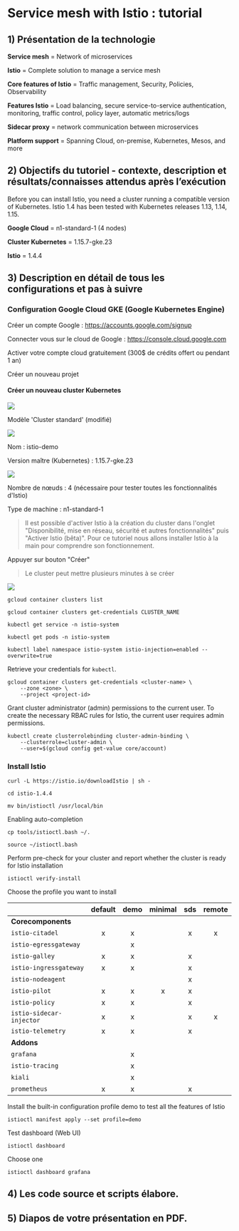 # Service mesh with Istio : tutorial

## 1) Présentation de la technologie

**Service mesh** = Network of microservices

**Istio** = Complete solution to manage a service mesh

**Core features of Istio** = Traffic management, Security, Policies, Observability

**Features Istio** = Load balancing, secure service-to-service authentication, monitoring, traffic control, policy layer, automatic metrics/logs

**Sidecar proxy** = network communication between microservices

**Platform support** = Spanning Cloud, on-premise, Kubernetes, Mesos, and more

## 2) Objectifs du tutoriel - contexte, description et résultats/connaisses  attendus après  l’exécution

Before you can install Istio, you need a cluster running a compatible version of Kubernetes. Istio 1.4 has been tested with Kubernetes releases 1.13, 1.14, 1.15.

**Google Cloud** = n1-standard-1 (4 nodes)

**Cluster Kubernetes** = 1.15.7-gke.23

**Istio** = 1.4.4

## 3) Description en détail de tous les configurations  et pas à suivre

### Configuration Google Cloud GKE (Google Kubernetes Engine)

Créer un compte Google : https://accounts.google.com/signup

Connecter vous sur le cloud de Google : https://console.cloud.google.com

Activer votre compte cloud gratuitement (300$ de crédits offert ou pendant 1 an)

Créer un nouveau projet

#### Créer un nouveau cluster Kubernetes

![](img/createClusterButton.png)

Modèle 'Cluster standard' (modifié)

![](img/createClusterStandard1.png)

Nom : istio-demo

Version maître (Kubernetes) : 1.15.7-gke.23

![](img/createClusterStandard2.png)

Nombre de nœuds : 4 (nécessaire pour tester toutes les fonctionnalités d'Istio)

Type de machine : n1-standard-1

> Il est possible d'activer Istio à la création du cluster dans l'onglet "Disponibilité, mise en réseau, sécurité et autres fonctionnalités" puis "Activer Istio (bêta)". Pour ce tutoriel nous allons installer Istio à la main pour comprendre son fonctionnement.

Appuyer sur bouton "Créer"

> Le cluster peut mettre plusieurs minutes à se créer

![](img/clusterList.png)

```
gcloud container clusters list
```

```
gcloud container clusters get-credentials CLUSTER_NAME
```

```
kubectl get service -n istio-system
```

```
kubectl get pods -n istio-system
```

```
kubectl label namespace istio-system istio-injection=enabled --overwrite=true
```

Retrieve your credentials for ```kubectl```.
```
gcloud container clusters get-credentials <cluster-name> \
    --zone <zone> \
    --project <project-id>
```

Grant cluster administrator (admin) permissions to the current user. To create the necessary RBAC rules for Istio, the current user requires admin permissions.
```
kubectl create clusterrolebinding cluster-admin-binding \
    --clusterrole=cluster-admin \
    --user=$(gcloud config get-value core/account)
```

### Install Istio

```
curl -L https://istio.io/downloadIstio | sh -
```

```
cd istio-1.4.4
```

```
mv bin/istioctl /usr/local/bin
```

Enabling auto-completion
```
cp tools/istioctl.bash ~/.
```

```
source ~/istioctl.bash
```

Perform pre-check for your cluster and report whether the cluster is ready for Istio installation
```
istioctl verify-install
```

Choose the profile you want to install

<i></i>|default|demo|minimal|sds|remote
---|:---:|:---:|:---:|:---:|:---:
**Corecomponents**|   |   |   |   |   
`istio-citadel`| x | x |   | x | x 
`istio-egressgateway`|   | x |   |   |   
`istio-galley`| x | x |   | x |   
`istio-ingressgateway`| x | x |   | x |   
`istio-nodeagent`|   |   |   | x |   
`istio-pilot`| x | x | x | x |   
`istio-policy`| x | x |   | x |   
`istio-sidecar-injector`| x | x |   | x | x 
`istio-telemetry`| x | x |   | x |   
**Addons**|   |   |   |   |   
`grafana`|   | x |   |   |   
`istio-tracing`|   | x |   |   |   
`kiali`|   | x |   |   |   
`prometheus`| x | x |   | x |   

Install the built-in configuration profile demo to test all the features of Istio
```
istioctl manifest apply --set profile=demo
```

Test dashboard (Web UI)
```
istioctl dashboard
```

Choose one
```
istioctl dashboard grafana
```

## 4) Les code source et scripts élabore. 

## 5) Diapos de votre présentation en PDF.

